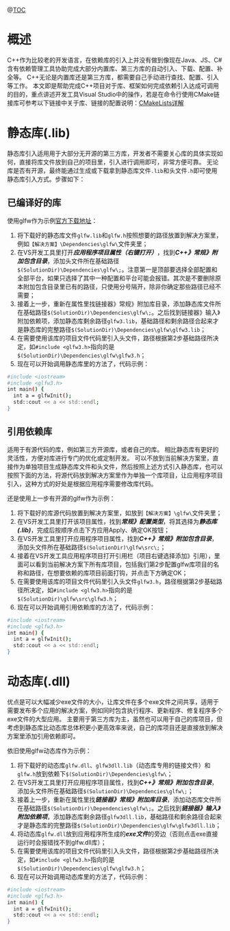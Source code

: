 @[TOC](C++基础-如何引入第三方静态库、动态库或自定义库)

# 概述

C++作为比较老的开发语言，在依赖库的引入上并没有做到像现在Java、JS、C#含有依赖管理工具协助完成大部分内置库、第三方库的自动引入、下载、配置、补全等。
C++无论是内置库还是第三方库，都需要自己手动进行查找、配置、引入等工作。
本文即是帮助完成C++项目对于库、框架如何完成依赖引入达成可调用的目的，重点讲述开发工具Visual Studio中的操作，若是在命令行使用CMake链接库可参考以下链接中关于库、链接的配置说明：[CMakeLists详解](https://blog.csdn.net/weixin_43837968/article/details/115257575)

# 静态库(.lib)

静态库引入适用用于大部分无开源的第三方库，开发者不需要关心库的具体实现如何，直接将库文件放到自己的项目里，引入进行调用即可，非常方便可靠。
无论库是否有开源，最终能通过生成或下载拿到静态库文件`.lib`和头文件`.h`即可使用静态库引入方式。步骤如下：

## 已编译好的库

使用glfw作为示例[官方下载地址](https://www.glfw.org)：

1. 将下载好的静态库文件`glfw.lib`和`glfw.h`按照想要的路径放置到解决方案里，例如`【解决方案】\Dependencies\glfw\`文件夹里；
2. 在VS开发工具里打开***应用程序项目属性（右键打开）***，找到***C++》常规》附加包含目录***，添加头文件所在基础路径`$(SolutionDir)\Dependencies\glfw\;`。注意第一是顶部要选择全部配置和全部平台，如果只选择了其中一种配置和平台可能会报错。其次是不要删除原本附加包含目录里已有的路径，只使用分号隔开，除非你确定那些路径已经不需要；
3. 接着上一步，重新在属性里找链接器》常规》附加库目录，添加静态库文件所在基础路径`$(SolutionDir)\Dependencies\glfw\;`。之后找到链接器》输入》附加依赖项，添加静态库剩余路径`glfw3.lib`，基础路径和剩余路径合起来才是静态库的完整路径`$(SolutionDir)\Dependencies\glfw\glfw3.lib`；
4. 在需要使用该库的项目文件代码里引入头文件，路径根据第2步基础路径所决定，如`#include <glfw3.h>`指向的是`$(SolutionDir)\Dependencies\glfw\glfw3.h`；
5. 现在可以开始调用静态库里的方法了，代码示例：
```bash
#include <iostream>
#include <glfw3.h>
int main() {
  int a = glfwInit();
  std::cout << a << std::endl;
}
```

## 引用依赖库

适用于有源代码的库，例如第三方开源库，或者自己的库。
相比静态库有更好的灵活性，方便对库进行专门的优化或定制开发。
可以不放到当前解决方案里，直接作为单独项目生成静态库文件和头文件，然后按照上述方式引入静态库，也可以按照下面的方法，将源代码放到解决方案里作为单独一个库项目，让应用程序项目引入，这种方式的好处是根据应用程序需要修改库代码。

还是使用上一步有开源的glfw作为示例：

1. 将下载好的库源代码放置到解决方案里，如放到`【解决方案】\glfw\`文件夹里；
2. 在VS开发工具里打开该项目属性，找到***常规》配置类型***，将其选择为***静态库(.lib)***，完成后按顺序点击下方应用Apply、确定OK按钮；
3. 在VS开发工具里打开应用程序项目属性，找到***C++》常规》附加包含目录***，添加头文件所在基础路径`$(SolutionDir)\glfw\src\;`；
4. 接着在VS开发工具应用程序项目打开引用栏（项目右键选择添加》引用），里面可以看到当前解决方案下所有库项目，包括我们第2步配置glfw库项目的名称和路径，在想要依赖的库项目前面打钩，并点击下方确定OK；
5. 在需要使用该库的项目文件代码里引入头文件`glfw3.h`，路径根据第2步基础路径所决定，如`#include <glfw3.h>`指向的是`$(SolutionDir)\glfw\src\glfw3.h`；
6. 现在可以开始调用引用依赖库的方法了，代码示例：
```bash
#include <iostream>
#include <glfw3.h>
int main() {
  int a = glfwInit();
  std::cout << a << std::endl;
}
```

# 动态库(.dll)

优点是可以大幅减少exe文件的大小，让库文件在多个exe文件之间共享，适用于需要发布多个应用的解决方案，例如同时包含执行程序、更新程序、修复程序多个exe文件的大型应用。
主要用于第三方库为主，虽然也可以用于自己的库项目，但考虑到静态库比动态库总体积更小更高效率来说，自己的库项目还是直接放到解决方案里添加引用依赖即可。

依旧使用glfw动态库作为示例：

1. 将下载好的动态库`glfw.dll`、`glfw3dll.lib`（动态库专用的链接文件）和`glfw.h`放到依赖下`$(SolutionDir)\Dependencies\glfw\`；
2. 在VS开发工具里打开应用程序项目属性，找到***C++》常规》附加包含目录***，添加头文件所在基础路径`$(SolutionDir)\Dependencies\glfw\;`；
3. 接着上一步，重新在属性里找***链接器》常规》附加库目录***，添加动态库文件所在基础路径`$(SolutionDir)\Dependencies\glfw\;`。之后找到***链接器》输入》附加依赖项***，添加静态库剩余路径`glfw3dll.lib`，基础路径和剩余路径合起来才是静态库的完整路径`$(SolutionDir)\Dependencies\glfw\glfw3dll.lib`；
4. 将动态库`glfw.dll`放到应用程序所生成的***exe文件***的旁边（否则点击exe直接运行时会报错找不到glfw.dll库）；
5. 在需要使用该库的项目文件代码里引入头文件，路径根据第2步基础路径所决定，如`#include <glfw3.h>`指向的是`$(SolutionDir)\Dependencies\glfw\glfw3.h`；
6. 现在可以开始调用动态库里的方法了，代码示例：
```bash
#include <iostream>
#include <glfw3.h>
int main() {
  int a = glfwInit();
  std::cout << a << std::endl;
}
```
